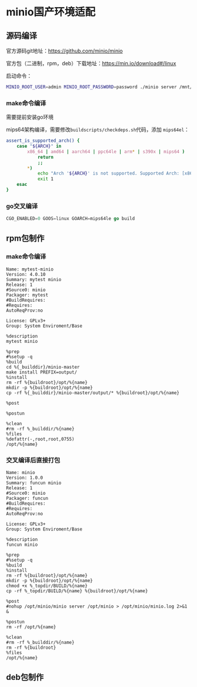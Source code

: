 # minio国产环境适配

## 源码编译
官方源码git地址：https://github.com/minio/minio

官方包（二进制，rpm，deb）下载地址：https://min.io/download#/linux

启动命令：

```bash
MINIO_ROOT_USER=admin MINIO_ROOT_PASSWORD=password ./minio server /mnt/data --console-address ":9001"
```

### make命令编译

需要提前安装go环境

mips64架构编译，需要修改`buildscripts/checkdeps.sh`代码，添加 `mips64el`：

```sh
assert_is_supported_arch() {
    case "${ARCH}" in 
        x86_64 | amd64 | aarch64 | ppc64le | arm* | s390x | mips64 )
            return
            ;;
        *)
            echo "Arch '${ARCH}' is not supported. Supported Arch: [x86_64, amd64, aarch64, ppc64le, arm*, s390x]"
            exit 1
    esac
}
```
### go交叉编译

```go
CGO_ENABLED=0 GOOS=linux GOARCH=mips64le go build
```
## rpm包制作

### make命令编译

```text
Name: mytest-minio
Version: 4.0.10
Summary: mytest minio
Release: 1
#Source0: minio
Packager: mytest
#BuildRequires:
#Requires:
AutoReqProv:no

License: GPLv3+
Group: System Enviroment/Base

%description
mytest minio

%prep
#%setup -q
%build
cd %{_builddir}/minio-master
make install PREFIX=output/
%install
rm -rf %{buildroot}/opt/%{name}
mkdir -p %{buildroot}/opt/%{name}
cp -rf %{_builddir}/minio-master/output/* %{buildroot}/opt/%{name}

%post

%postun

%clean
#rm -rf %_builddir/%{name}
%files
%defattr(-,root,root,0755)
/opt/%{name}
```

### 交叉编译后直接打包

```text
Name: minio
Version: 1.0.0
Summary: funcun minio
Release: 1
#Source0: minio
Packager: funcun
#BuildRequires: 
#Requires:
AutoReqProv:no 
 
License: GPLv3+
Group: System Enviroment/Base
 
%description
funcun minio
 
%prep
#%setup -q 
%build
%install
rm -rf %{buildroot}/opt/%{name}
mkdir -p %{buildroot}/opt/%{name}
chmod +x %_topdir/BUILD/%{name}
cp -rf %_topdir/BUILD/%{name} %{buildroot}/opt/%{name}

%post
#nohup /opt/minio/minio server /opt/minio > /opt/minio/minio.log 2>&1 &
 
%postun
rm -rf /opt/%{name}
 
%clean
#rm -rf %_builddir/%{name}
rm -rf %{buildroot}
%files
/opt/%{name}
```

## deb包制作